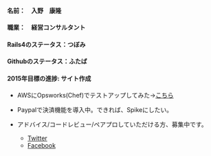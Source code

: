 #### 名前：　入野　康隆

#### 職業：　経営コンサルタント

#### Rails4のステータス：つぼみ

#### Githubのステータス：ふたば

#### 2015年目標の進捗: サイト作成
* AWSにOpsworks(Chef)でテストアップしてみた→[こちら](http://www.dozen.today/ja/hello "Irino's Website")
* Paypalで決済機能を導入中。できれば、Spikeにしたい。
* アドバイス/コードレビュー/ペアプロしていただける方、募集中です。

  * [Twitter](https://twitter.com/Yasu_Irino "Irino's Twitter")
  * [Facebook](https://www.facebook.com/irinoyasu "Irino's Facebook")